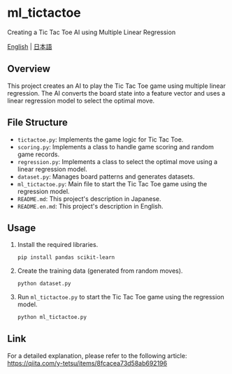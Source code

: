 # ml_tictactoe
Creating a Tic Tac Toe AI using Multiple Linear Regression

[English](README.en.md) | [日本語](README.md)

## Overview
This project creates an AI to play the Tic Tac Toe game using multiple linear regression. The AI converts the board state into a feature vector and uses a linear regression model to select the optimal move.

## File Structure
- `tictactoe.py`: Implements the game logic for Tic Tac Toe.
- `scoring.py`: Implements a class to handle game scoring and random game records.
- `regression.py`: Implements a class to select the optimal move using a linear regression model.
- `dataset.py`: Manages board patterns and generates datasets.
- `ml_tictactoe.py`: Main file to start the Tic Tac Toe game using the regression model.
- `README.md`: This project's description in Japanese.
- `README.en.md`: This project's description in English.

## Usage
1. Install the required libraries.
    ```sh
    pip install pandas scikit-learn
    ```

2. Create the training data (generated from random moves).
    ```sh
    python dataset.py
    ```

3. Run `ml_tictactoe.py` to start the Tic Tac Toe game using the regression model.
    ```sh
    python ml_tictactoe.py
    ```

## Link
For a detailed explanation, please refer to the following article:
https://qiita.com/y-tetsu/items/8fcacea73d58ab692196
